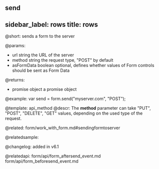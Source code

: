 send
---
sidebar_label: rows
title: rows
---          

@short: sends a form to the server

@params:
- url			string		the URL of the server
- method 		string		the request type, "POST" by default
- asFormData	boolean		optional, defines whether values of Form controls should be sent as Form Data



@returns:
- promise 		object		a promise object


@example:
var send = form.send("myserver.com", "POST");


@template: api_method
@descr:
The **method** parameter can take "PUT", "POST", "DELETE", "GET" values, depending on the used type of the request. 


@related: form/work_with_form.md#sendingformtoserver

@relatedsample:

@changelog: added in v6.1


@relatedapi:
form/api/form_aftersend_event.md
form/api/form_beforesend_event.md
